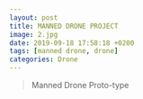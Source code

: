 ```yaml
---
layout: post
title: MANNED DRONE PROJECT
image: 2.jpg
date: 2019-09-18 17:58:18 +0200
tags: [manned drone, drone]
categories: Drone
---
```

> Manned Drone Proto-type


